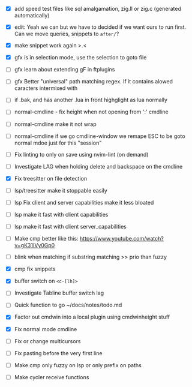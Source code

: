 - [x] add speed test files like sql amalgamation, zig.ll or zig.c (generated automatically)
- [x] edit: Yeah we can but we have to decided if we want ours to run first. Can we move queries, snippets to `after/`?
- [x] make snippet work again >.<

- [x] gfx is in selection mode, use the selection to goto file
- [ ] gfx learn about extending gF in ftplugins
- [ ] gfx Better "universal" path matching regex. If it contains alowed caracters intermixed with

- [ ] if .bak, and has another .lua in front highglight as lua normally

- [ ] normal-cmdline - fix height when not opening from ':' cmdline
- [ ] normal-cmdline make it not wrap
- [ ] normal-cmdline if we go cmdline-window we remape ESC to be goto normal mdoe just for this "session"


- [ ] Fix linting to only on save using nvim-lint (on demand)

- [ ] Investigate LAG when holding delete and backspace on the cmdline

- [x] Fix treesitter on file detection

- [ ] lsp/treesitter make it stoppable easily

- [ ] lsp Fix client and server capabilities make it less bloated
- [ ] lsp make it fast with client capabilities
- [ ] lsp make it fast with client server_capabilities

- [ ] Make cmp better like this: https://www.youtube.com/watch?v=gK31IVy0Gp0

- [ ] blink when matching if substring matching >> prio than fuzzy
- [x] cmp fix snippets
- [x] buffer switch on `<c-[lh]>`

- [ ] Investigate Tabline buffer switch lag

- [ ] Quick function to go ~/docs/notes/todo.md

- [x] Factor out cmdwin into a local plugin using cmdwinheight stuff
- [x] Fix normal mode cmdline

- [ ] Fix or change multicursors
- [ ] Fix pasting before the very first line

- [ ] Make cmp only fuzzy on lsp or only prefix on paths
- [ ] Make cycler receive functions


